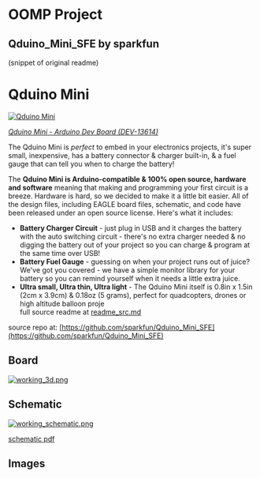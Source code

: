# OOMP Project  
## Qduino_Mini_SFE  by sparkfun  
  
(snippet of original readme)  
  
Qduino Mini  
========================================  
  
[![Qduino Mini](https://cdn.sparkfun.com//assets/parts/1/0/9/8/7/13614-04b.jpg "Qduino Mini top view")](https://www.sparkfun.com/products/13614)  
  
[*Qduino Mini - Arduino Dev Board (DEV-13614)*](https://www.sparkfun.com/products/13614)  
  
The Qduino Mini is *perfect* to embed in your electronics projects, it's super small, inexpensive, has a battery connector & charger built-in, & a fuel gauge that can tell you when to charge the battery!  
  
The **Qduino Mini is Arduino-compatible & 100% open source, hardware and software** meaning that making and programming your first circuit is a breeze.  Hardware is hard, so we decided to make it a little bit easier.  All of the design files, including EAGLE board files, schematic, and code have been released under an open source license.  Here's what it includes:  
  
* **Battery Charger Circuit** - just plug in USB and it charges the battery with the auto switching circuit - there's no extra charger needed & no digging the battery out of your project so you can charge & program at the same time over USB!  
* **Battery Fuel Gauge** - guessing on when your project runs out of juice?  We've got you covered - we have a simple monitor library for your battery so you can remind yourself when it needs a little extra juice.  
* **Ultra small, Ultra thin, Ultra light** - The Qduino Mini itself is 0.8in x 1.5in (2cm x 3.9cm) & 0.18oz (5 grams), perfect for quadcopters, drones or high altitude balloon proje  
  full source readme at [readme_src.md](readme_src.md)  
  
source repo at: [https://github.com/sparkfun/Qduino_Mini_SFE](https://github.com/sparkfun/Qduino_Mini_SFE)  
## Board  
  
[![working_3d.png](working_3d_600.png)](working_3d.png)  
## Schematic  
  
[![working_schematic.png](working_schematic_600.png)](working_schematic.png)  
  
[schematic pdf](working_schematic.pdf)  
## Images  
